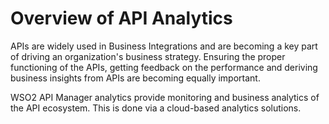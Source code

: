 # Overview of API Analytics

APIs are widely used in Business Integrations and are becoming a key part of driving an organization's business strategy. Ensuring the proper functioning of the APIs, getting feedback on the performance and deriving business insights from APIs are becoming equally important. 

WSO2 API Manager analytics provide monitoring and business analytics of the API ecosystem. This is done via a cloud-based analytics solutions. 

<!-- WSO2 API Manager Analytics does this by integrating with WSO2 API Manager to provide statistics, reports, and graphs on the APIs deployed in WSO2 API Manager. It further allows configuring Alerts to notify about unusual behaviors and error conditions in near real-time.

In order to make the data easily available, WSO2 API Manager Analytics offers different Dashboards that show different views of the APIs to different user groups. Application Developers, API Publishers, DevOps, and Program Managers can use these Dashboards to learn about different perspectives of the underlying API ecosystem.

## Accessing the statistical dashboards

Follow the instructions below to access the statistical dashboards.

!!! info
    For instructions on how to set up Analytics, see [Configuring APIM Analytics]({{base_path}}/learn/analytics/configuring-apim-analytics)

1. Sign in to the Analytics Dashboard.

     `<protocol>://<host>:<port>/analytics-dashboard`

     Example: 
     
     [https://localhost:9643/analytics-dashboard](https://localhost:9643/analytics-dashboard)
     
     After you sign in, you will see the following dashboards listed.
     <ul>
     <li> <a href="#business-analytics-dashboard">Business Analytics</a></li>
     <li><a href="#application-analytics-dashboard">Application Analytics</a></li>
     <li> <a href="#api-analytics-dashboard">API Analytics</a></li>
     <li> <a href="#monitoring-dashboard">Monitoring</a></li>
     <li> <a href="#monthly-api-usage-report">API-M Admin</a> </li>
     </ul>
  
       [![Analytics Dashboards]({{base_path}}/assets/img/learn/analytics-dashboard-listing.png)]({{base_path}}/assets/img/learn/analytics-dashboard-listing.png)

2. Click on the card of any desired dashboard to view that particular dashboard.

## Overview on the statistical dashboards

<a name="business-analytics-dashboard"></a>
<table>
<tr>
<th colspan="2"><b><a href="{{base_path}}/learn/analytics/viewing-api-statistics/business-analytics-dashboard">Business Analytics Dashboard</a></b></th>

</tr>
<tr>
<th>Information Provided</th>
<td><ul><li>Long-term historical trends about API Latency, Traffic Volume, and Errors.</li>
<li> Statistics such as the most used APIs, API subscribing frequency, and Developer Sign-Ups over time that shows different aspects of the API adoption.</li></ul></td>
</tr>

<tr>
<th>
Targeted Audience
</th>
<td>This is targeted for Program Managers who need to see a holistic view of the APIs, Developers, and Application and shows data about all APIs without any restriction.
</td>
</tr>
<tr>
<th>
Permission Needed
</th>
<td>The <code>internal/analytics</code> role is needed to view this dashboard.
</td>
</tr>
<tr>

<td colspan="2">For more details, see the <a href="{{base_path}}/learn/analytics/viewing-api-statistics/business-analytics-dashboard">Business Analytics</a> section.
</td>
</tr>
</table>

______
<a name="application-analytics-dashboard"></a>
<table>
<tr>
<th colspan="2"><b><a href="{{base_path}}/learn/analytics/viewing-api-statistics/application-analytics-dashboard">Application Analytics Dashboard</a></b></th>

</tr>
<tr>
<th>Information Provided</th>
<td>This dashboard shows statistics for applications that are created by the viewer assuming a Developer role. This includes registered application users, top application users, API usage of an application, etc.</td>
</tr>

<tr>
<th>
Targeted Audience
</th>
<td>Provided for Application Developers to view the statistics related to their applications.
</td>
</tr>
<tr>
<th>
Permission Needed
</th>
<td>The <code>internal/subscriber</code> role is needed to view this dashboard.
</td>
</tr>
<tr>

<td colspan="2">For more details, see the <a href="{{base_path}}/learn/analytics/viewing-api-statistics/application-analytics-dashboard">Application Analytics</a> section.
</td>
</tr>
</table>

______
<a name="api-analytics-dashboard"></a>
<table>
<tr>
<th colspan="2"><b><a href="{{base_path}}/learn/analytics/viewing-api-statistics/api-analytics-dashboard">API Analytics Dashboard</a></b></th>

</tr>
<tr>
<th>Information Provided</th>
<td>
<ul><li>The ability to compare and contrast the usage of different APIs created by the logged-in user.</li><li> The performance and fault statistics of individual APIs. 
<div class="admonition note">
<p class="admonition-title">Note</p>
<p>When an API is restricted to a Publisher it will not appear under this dashboard.</p>
</div> 


</td>
</tr>

<tr>
<th>
Targeted Audience
</th>
<td>Provided for the API creators to view the statistics related to their APIs.
</td>
</tr>
<tr>
<th>
Permission Needed
</th>
<td>The <code>internal/publisher</code> role is needed to view this dashboard.
</td>
</tr>
<tr>

<td colspan="2">For more details, see the <a href="{{base_path}}/learn/analytics/viewing-api-statistics/api-analytics-dashboard">API Analytics</a> section.
</td>
</tr>
</table>

______
<a name="monitoring-dashboard"></a>
<table>
<tr>
<th colspan="2"><b><a href="{{base_path}}/learn/analytics/viewing-api-statistics/monitoring-dashboard">Monitoring Dashboard</a></b></th>

</tr>
<tr>
<th>Information Provided</th>
<td>Provides a short-term historical view about Latency, Traffic Volume, and Errors of APIs with drill-downs to narrow down errors and isolate the cause of the issues.</td>
</tr>

<tr>
<th>
Targeted Audience
</th>
<td>This dashboard is targeted for DevOps and SysAdmins who overlook the health and availability aspects of the APIs.
</td>
</tr>
<tr>
<th>
Permission Needed
</th>
<td>Currently, the <code>internal/analytics</code> role is needed to view this dashboard. However, a different role can be assigned by editing role mappings as described in <a href="({{base_path}}/learn/analytics/managing-dashboard-permissions">Managing Analytics Dashboard Permissions</a>.
</td>
</tr>
<tr>

<td colspan="2">For more details, see the <a href="{{base_path}}/learn/analytics/viewing-api-statistics/monitoring-dashboard">Monitoring Dashboard</a> section.
</td>
</tr>
</table>

______
<a name="monthly-api-usage-report"></a>
<table>
<tr>
<th colspan="2"><b><a href="{{base_path}}/learn/analytics/monthly-api-usage-report">Reports Dashboard</a></b></th>

</tr>
<tr>
<th>Information Provided</th>
<td>Users can download a PDF report of the API usage statistics for the selected month. Later this report can be used for billing purposes. 
<div class="admonition note">
<p class="admonition-title">Note</p>
<p>You can customize the format and structure of this dashboard as explained in the <a href="{{base_path}}/learn/analytics/monthly-api-usage-report/#customizing-the-report">Monthly API Usage Report</a> section.</p>

</td>
</tr>

<tr>
<th>
Targeted Use case
</th>
<td>This can be used to accomplish the API monetization use cases.
</td>
</tr>
<tr>
<th>
Permission Needed
</th>
<td>Currently, this is restricted to users with the <code>admin</code> role only.
</td>
</tr>
<tr>

<td colspan="2">For more details, see the <a href="{{base_path}}/learn/analytics/monthly-api-usage-report">Monthly API Usage Report</a> section.
</td>
</tr>
</table>

## Customizing the Analytics Dashboards

Apart from the latter mentioned default dashboards, the users can create custom dashboards based on their specific requirements as explained in **[Customizing Analytics Dashboards]({{base_path}}/learn/analytics/customizing-analytics-dashboards)**.
